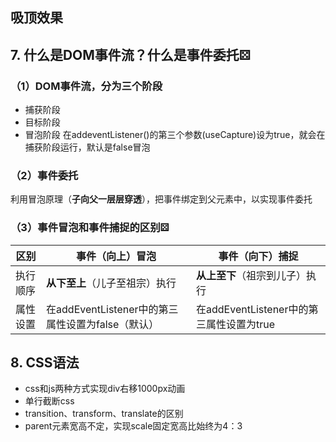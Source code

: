 <!--
 * @Description: 
 * @Date: 2024-10-09 18:05:54
 * @LastEditTime: 2024-10-11 15:45:07
-->
<!--
 * @Description: 
 * @Date: 2024-10-09 18:05:54
 * @LastEditTime: 2024-10-10 15:22:47
-->

## 吸顶效果  

## 7. 什么是DOM事件流？什么是事件委托⚄
### （1）DOM事件流，分为三个阶段
- 捕获阶段
- 目标阶段
- 冒泡阶段
在addeventListener()的第三个参数(useCapture)设为true，就会在捕获阶段运行，默认是false冒泡

### （2）事件委托  
利用冒泡原理（**子向父一层层穿透**），把事件绑定到父元素中，以实现事件委托

### （3）事件冒泡和事件捕捉的区别⚄
| 区别 | 事件（向上）冒泡 |事件（向下）捕捉 |
| --- | --- | --- |
| 执行顺序 | **从下至上**（儿子至祖宗）执行 | **从上至下**（祖宗到儿子）执行 |
| 属性设置 | 在addEventListener中的第三属性设置为false（默认） | 在addEventListener中的第三属性设置为true|
## 8. CSS语法
-   css和js两种方式实现div右移1000px动画
-   单行截断css
-   transition、transform、translate的区别
-   parent元素宽高不定，实现scale固定宽高比始终为4：3
